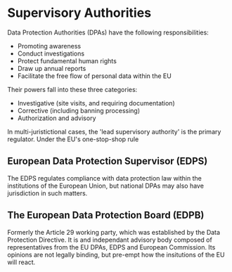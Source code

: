 # Supervisory Authorities
Data Protection Authorities (DPAs) have the following responsibilities:

* Promoting awareness
* Conduct investigations
* Protect fundamental human rights
* Draw up annual reports
* Facilitate the free flow of personal data within the EU

Their powers fall into these three categories:

* Investigative (site visits, and requiring documentation)
* Corrective (including banning processing)
* Authorization and advisory

In multi-juristictional cases, the 'lead supervisory authority' is the primary regulator. Under the EU's one-stop-shop rule

## European Data Protection Supervisor (EDPS)
The EDPS regulates compliance with data protection law within the institutions of the European Union, but national DPAs may also have jurisdiction in such matters.

## The European Data Protection Board (EDPB)
Formerly the Article 29 working party, which was established by the Data Protection Directive. It is and independant advisory body composed of representatives from the EU DPAs, EDPS and European Commission. Its opinions are not legally binding, but pre-empt how the insitutions of the EU will react.